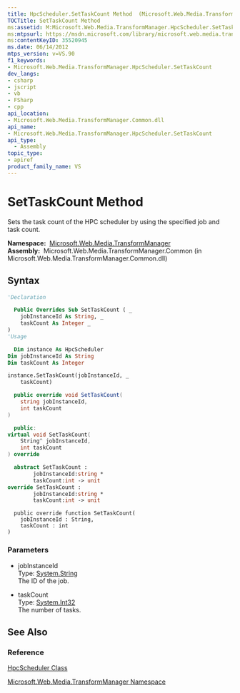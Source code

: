```yaml
---
title: HpcScheduler.SetTaskCount Method  (Microsoft.Web.Media.TransformManager)
TOCTitle: SetTaskCount Method
ms:assetid: M:Microsoft.Web.Media.TransformManager.HpcScheduler.SetTaskCount(System.String,System.Int32)
ms:mtpsurl: https://msdn.microsoft.com/library/microsoft.web.media.transformmanager.hpcscheduler.settaskcount(v=VS.90)
ms:contentKeyID: 35520945
ms.date: 06/14/2012
mtps_version: v=VS.90
f1_keywords:
- Microsoft.Web.Media.TransformManager.HpcScheduler.SetTaskCount
dev_langs:
- csharp
- jscript
- vb
- FSharp
- cpp
api_location:
- Microsoft.Web.Media.TransformManager.Common.dll
api_name:
- Microsoft.Web.Media.TransformManager.HpcScheduler.SetTaskCount
api_type:
  - Assembly
topic_type:
- apiref
product_family_name: VS
---
```


# SetTaskCount Method

Sets the task count of the HPC scheduler by using the specified job and task count.

**Namespace:**  [Microsoft.Web.Media.TransformManager](microsoft-web-media-transformmanager-namespace.md)  
**Assembly:**  Microsoft.Web.Media.TransformManager.Common (in Microsoft.Web.Media.TransformManager.Common.dll)

## Syntax

```vb
'Declaration

  Public Overrides Sub SetTaskCount ( _
    jobInstanceId As String, _
    taskCount As Integer _
)
'Usage

  Dim instance As HpcScheduler
Dim jobInstanceId As String
Dim taskCount As Integer

instance.SetTaskCount(jobInstanceId, _
    taskCount)
```

```csharp
  public override void SetTaskCount(
    string jobInstanceId,
    int taskCount
)
```

```cpp
  public:
virtual void SetTaskCount(
    String^ jobInstanceId, 
    int taskCount
) override
```

``` fsharp
  abstract SetTaskCount : 
        jobInstanceId:string * 
        taskCount:int -> unit 
override SetTaskCount : 
        jobInstanceId:string * 
        taskCount:int -> unit 
```

```jscript
  public override function SetTaskCount(
    jobInstanceId : String, 
    taskCount : int
)
```

### Parameters

  - jobInstanceId  
    Type: [System.String](https://msdn.microsoft.com/library/s1wwdcbf)  
    The ID of the job.  

<!-- end list -->

  - taskCount  
    Type: [System.Int32](https://msdn.microsoft.com/library/td2s409d)  
    The number of tasks.  

## See Also

### Reference

[HpcScheduler Class](hpcscheduler-class-microsoft-web-media-transformmanager.md)

[Microsoft.Web.Media.TransformManager Namespace](microsoft-web-media-transformmanager-namespace.md)
